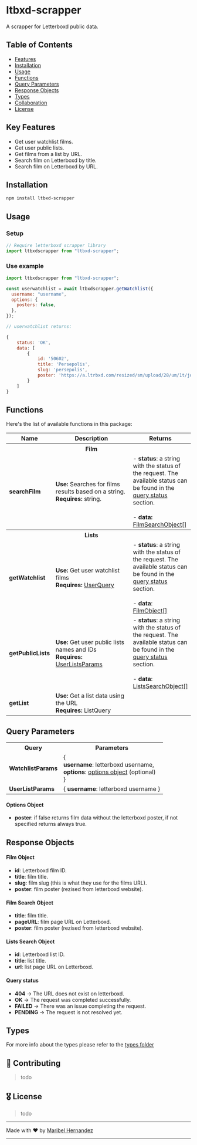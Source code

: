 # ltbxd-scrapper

A scrapper for Letterboxd public data.

## Table of Contents

- [Features](#features)
- [Installation](#installation)
- [Usage](#usage)
- [Functions](#functions)
- [Query Parameters](#query-parameters)
- [Response Objects](#response-objects)
- [Types](#types)
- [Collaboration](#collaboration)
- [License](#license)

## Key Features

- Get user watchlist films.
- Get user public lists.
- Get films from a list by URL.
- Search film on Letterboxd by title.
- Search film on Letterboxd by URL.

## Installation

```bash
npm install ltbxd-scrapper
```

## Usage

### Setup

```javascript
// Require letterboxd scrapper library
import ltbxdscrapper from "ltbxd-scrapper";
```

### Use example

```javascript
import ltbxdscrapper from "ltbxd-scrapper";

const userwatchlist = await ltbxdscrapper.getWatchlist({
  username: "username",
  options: {
    posters: false,
  },
});

// userwatchlist returns:

{
    status: 'OK',
    data: [
        {
            id: '50602',
            title: 'Persepolis',
            slug: 'persepolis',
            poster: 'https://a.ltrbxd.com/resized/sm/upload/28/um/1t/jq/dYvyF1RlNokAd1N7Nek0vDpYsV6-0-125-0-187-crop.jpg?v=fc5d71c744'
        }
    ]
}
```

## Functions

Here's the list of available functions in this package:

<table>
<tr>
<th>Name</th>
<th>Description</th>
<th>Returns</th>
</tr>
<tr>
<th></th>
<th>Film</th>
<th></th>
</tr>
<tr>
<td width="10%">
<strong>searchFilm</strong> 
</td>
<td width="50%">
<strong>Use: </strong>Searches for films results based on a string.</br>
<strong>Requires: </strong>string.
</td>
<td width="40%">
- <strong>status</strong>: a string with the status of the request. The available status can be found in the <a href="#query-status">query status</a> section.
<br/>
<br/>
- <strong>data:</strong><a href="#film-search-object"> FilmSearchObject[]</a> 
</td>
</tr>
<tr>
<th></th>
<th>Lists</th>
<th></th>
</tr>
<tr>
<td width="10%">
<strong>getWatchlist</strong> 
</td>
<td width="50%">
<strong>Use: </strong>Get user watchlist films </br>
<strong>Requires: </strong> <a href="#query-parameters">UserQuery</a> 
</td>
<td width="40%">
- <strong>status</strong>: a string with the status of the request. The available status can be found in the <a href="#query-status">query status</a> section.
<br/>
<br/>
- <strong>data</strong>: <a href="#film-object">FilmObject[]</a> 
</td>
</tr>
<tr>
<td width="10%">
<strong>getPublicLists</strong> 
</td>
<td width="60%">
<strong>Use: </strong>Get user public lists names and IDs</br>
<strong>Requires: </strong> <a href="#query-parameters">UserListsParams</a>
</td>
<td width="20%">
- <strong>status</strong>: a string with the status of the request. The available status can be found in the <a href="#query-status">query status</a> section.
<br/>
<br/>
- <strong>data</strong>: <a href="#lists-search-object">ListsSearchObject[]
</td>
</tr>
<tr>
<td width="10%">
<strong>getList</strong> 
</td>
<td width="60%">
<strong>Use: </strong>Get a list data using the URL </br>
<strong>Requires: </strong> ListQuery
</td>
<td width="20%">

</td>
</tr>
</table>

## Query Parameters

<table>
<tr>
<th>Query</th>
<th>Parameters</th>
</tr>
<tr id="watchlistParams">
<td>
<strong>WatchlistParams</strong>
</td>
<td>
{<br/>
  <strong>username</strong>: letterboxd username, <br/>
  <strong>options</strong>: <a href="#options-params">options object</a> (optional)<br/>
  }
</td>
</tr>
<tr id="userListParams">
<td>
<strong>UserListParams</strong>
</td>
<td>
{ <strong>username</strong>: letterboxd username }
</td>

</tr>
</table>

#### Options Object

- **poster**: if false returns film data without the letterboxd poster, if not specified returns always true.

## Response Objects

#### Film Object

- **id**: Letterboxd film ID.
- **title**: film title.
- **slug**: film slug (this is what they use for the films URL).
- **poster**: film poster (rezised from letterboxd website).

#### Film Search Object

- **title**: film title.
- **pageURL**: film page URL on Letterboxd.
- **poster**: film poster (rezised from letterboxd website).

#### Lists Search Object

- **id**: Letterboxd list ID.
- **title**: list title.
- **url**: list page URL on Letterboxd.

#### Query status

- **404** -> The URL does not exist on letterboxd.
- **OK** -> The request was completed successfully.
- **FAILED** -> There was an issue completing the request.
- **PENDING** -> The request is not resolved yet.

## Types

For more info about the types please refer to the [types folder](./types/)

## 🤝 Contributing

> todo

## 🎖 License

> todo

---

Made with ❤ by [Maribel Hernandez](https://github.com/codebymaribel)

---
